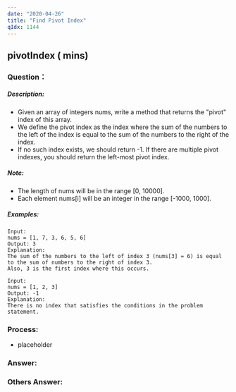 ```yaml
---
date: "2020-04-26"
title: "Find Pivot Index"
qIdx: 1144
---
```


## pivotIndex ( mins)

### Question：

##### Description:
* Given an array of integers nums, write a method that returns the "pivot" index of this array.
* We define the pivot index as the index where the sum of the numbers to the left of the index is equal to the sum of the numbers to the right of the index.
* If no such index exists, we should return -1. If there are multiple pivot indexes, you should return the left-most pivot index.

##### Note:
* The length of nums will be in the range [0, 10000].
* Each element nums[i] will be an integer in the range [-1000, 1000].

##### Examples:
```
Input:
nums = [1, 7, 3, 6, 5, 6]
Output: 3
Explanation:
The sum of the numbers to the left of index 3 (nums[3] = 6) is equal to the sum of numbers to the right of index 3.
Also, 3 is the first index where this occurs.

Input:
nums = [1, 2, 3]
Output: -1
Explanation:
There is no index that satisfies the conditions in the problem statement.
```

### Process:
- placeholder

### Answer:

### Others Answer:

